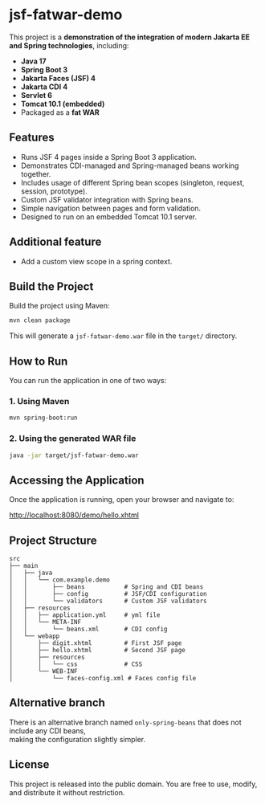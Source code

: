 # jsf-fatwar-demo

This project is a **demonstration of the integration of modern Jakarta EE and Spring technologies**, including:

- **Java 17**
- **Spring Boot 3**
- **Jakarta Faces (JSF) 4**
- **Jakarta CDI 4**
- **Servlet 6**
- **Tomcat 10.1 (embedded)**
- Packaged as a **fat WAR**

## Features

- Runs JSF 4 pages inside a Spring Boot 3 application.
- Demonstrates CDI-managed and Spring-managed beans working together.
- Includes usage of different Spring bean scopes (singleton, request, session, prototype).
- Custom JSF validator integration with Spring beans.
- Simple navigation between pages and form validation.
- Designed to run on an embedded Tomcat 10.1 server.

## Additional feature

- Add a custom view scope in a spring context.

## Build the Project

Build the project using Maven:

```bash
mvn clean package
```

This will generate a `jsf-fatwar-demo.war` file in the `target/` directory.

## How to Run

You can run the application in one of two ways:

### 1. Using Maven

```bash
mvn spring-boot:run
```

### 2. Using the generated WAR file

```bash
java -jar target/jsf-fatwar-demo.war
```

## Accessing the Application

Once the application is running, open your browser and navigate to:

[http://localhost:8080/demo/hello.xhtml](http://localhost:8080/demo/hello.xhtml)

## Project Structure

```
src
├── main
│   ├── java
│   │   └── com.example.demo
│   │       ├── beans           # Spring and CDI beans
│   │       ├── config          # JSF/CDI configuration
│   │       └── validators      # Custom JSF validators
│   ├── resources
│   │   ├── application.yml     # yml file
│   │   └── META-INF
│   │       └── beans.xml       # CDI config
│   └── webapp
│       ├── digit.xhtml         # First JSF page
│       ├── hello.xhtml         # Second JSF page
│       ├── resources
│       │   └── css             # CSS
│       └── WEB-INF
│           └── faces-config.xml # Faces config file
```

## Alternative branch

There is an alternative branch named `only-spring-beans` that does not include any CDI beans,  
making the configuration slightly simpler.

## License

This project is released into the public domain. You are free to use, modify, and distribute it without restriction.
